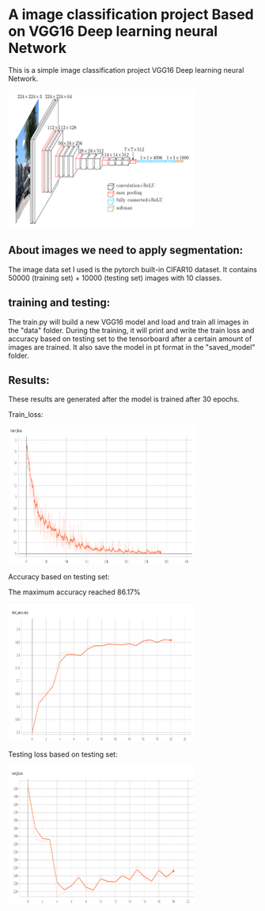 # A image classification project Based on VGG16 Deep learning neural Network

This is a simple image classification project VGG16 Deep learning neural Network.

<img src="imgs/net.png" width="375" height="280" />

## About images we need to apply segmentation:

The image data set I used is the pytorch built-in CIFAR10 dataset. It contains 50000 (training set) + 10000 (testing set) images with 10 classes.


## training and testing:
The train.py will build a new VGG16 model and load and train all images in the "data" folder. During the training, it will print and write the train loss and accuracy based on testing set to the tensorboard after a certain amount of images are trained. It also save the model in pt format in the "saved_model" folder. 

## Results:
These results are generated after the model is trained after 30 epochs.

Train_loss:

<img src="imgs/train_loss.PNG" width="375" height="280" />

Accuracy based on testing set:

The maximum accuracy reached 86.17%

<img src="imgs/test_acc.PNG" width="375" height="280" />

Testing loss based on testing set:

<img src="imgs/test_los.PNG" width="375" height="280" />